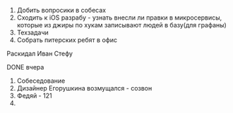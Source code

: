1. Добить вопросики в собесах
2. Сходить к iOS разрабу - узнать внесли ли правки в микросервисы, которые из джиры по хукам записывают людей в базу(для графаны)
3. Техзадачи
4. Собрать питерских ребят в офис

Раскидал 
Иван Стефу


DONE вчера
1. Собеседование
2. Дизайнер Егорушкина возмущался - созвон
3. Федяй - 121
4. 